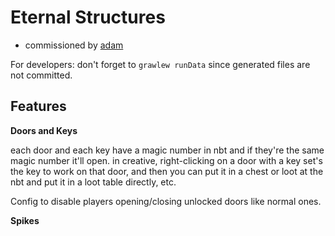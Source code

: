 # Eternal Structures 

- commissioned by [adam](https://www.curseforge.com/members/adam98991/projects)

For developers: don't forget to `grawlew runData` since generated files are not committed. 

## Features

**Doors and Keys**

each door and each key have a magic number in nbt and if they're the same magic number it'll open. 
in creative, right-clicking on a door with a key set's the key to work on that door, and then 
you can put it in a chest or loot at the nbt and put it in a loot table directly, etc.

Config to disable players opening/closing unlocked doors like normal ones. 

**Spikes**
